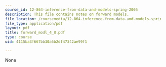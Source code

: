 ```yaml
---
course_id: 12-864-inference-from-data-and-models-spring-2005
description: This file contains notes on forward models.
file_location: /coursemedia/12-864-inference-from-data-and-models-spring-2005/4115ba3f667bb30a6b2df47342ae99f1_forward_modl_4_8.pdf
file_type: application/pdf
layout: pdf
title: forward_modl_4_8.pdf
type: course
uid: 4115ba3f667bb30a6b2df47342ae99f1

---
```

None